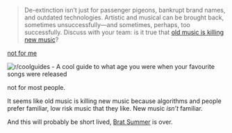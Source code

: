> De-extinction isn’t just for passenger pigeons, bankrupt brand names, and outdated technologies. Artistic and musical can be brought back, sometimes unsuccessfully—and sometimes, perhaps, too successfully. Discuss with your team: is it true that [old music is killing new music](https://www.theatlantic.com/ideas/archive/2022/01/old-music-killing-new-music/621339/)?

[not for me](https://www.last.fm/user/kk-spartans/listening-report#music-by-decade)

![r/coolguides - A cool guide to what age you were when your favourite songs were released](https://i.redd.it/ksflqvc32u3d1.jpeg)

not for most people.

It seems like old music is killing new music because algorithms and people prefer familiar, low risk music that they like. New music *isn’t* familiar.

And this will probably be short lived, [Brat Summer](https://en.wikipedia.org/wiki/Brat_Summer) is over.